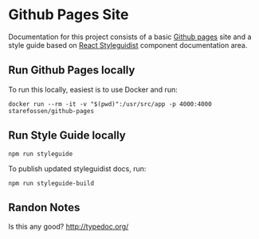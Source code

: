 # Github Pages Site

Documentation for this project consists of a basic [Github pages](https://pages.github.com/) site and a style guide based on [React Styleguidist](https://react-styleguidist.js.org/) component documentation area.

## Run Github Pages locally

To run this locally, easiest is to use Docker and run:

```
docker run --rm -it -v "$(pwd)":/usr/src/app -p 4000:4000 starefossen/github-pages
```

## Run Style Guide locally

```
npm run styleguide
```

To publish updated styleguidist docs, run:

```
npm run styleguide-build
```

## Randon Notes

Is this any good? http://typedoc.org/
